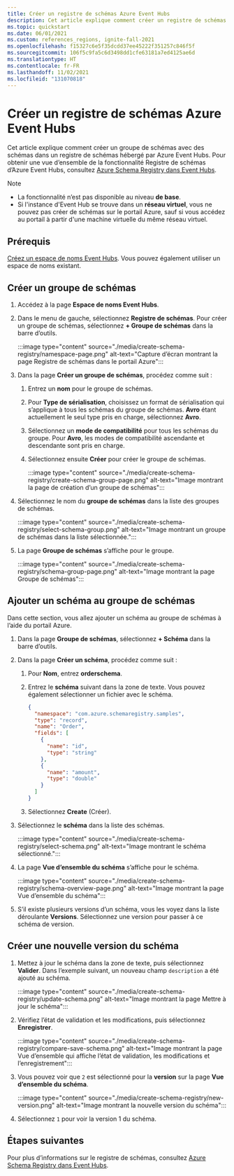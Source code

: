 ```yaml
---
title: Créer un registre de schémas Azure Event Hubs
description: Cet article explique comment créer un registre de schémas dans un espace de noms Azure Event Hubs.
ms.topic: quickstart
ms.date: 06/01/2021
ms.custom: references_regions, ignite-fall-2021
ms.openlocfilehash: f15327c6e5f35dcdd37ee45222f351257c846f5f
ms.sourcegitcommit: 106f5c9fa5c6d3498dd1cfe63181a7ed4125ae6d
ms.translationtype: HT
ms.contentlocale: fr-FR
ms.lasthandoff: 11/02/2021
ms.locfileid: "131070818"
---
```

# <a name="create-an-azure-event-hubs-schema-registry"></a>Créer un registre de schémas Azure Event Hubs
Cet article explique comment créer un groupe de schémas avec des schémas dans un registre de schémas hébergé par Azure Event Hubs. Pour obtenir une vue d’ensemble de la fonctionnalité Registre de schémas d’Azure Event Hubs, consultez [Azure Schema Registry dans Event Hubs](schema-registry-overview.md).

> [!NOTE]
> - La fonctionnalité n’est pas disponible au niveau **de base**.
> - Si l'instance d'Event Hub se trouve dans un **réseau virtuel**, vous ne pouvez pas créer de schémas sur le portail Azure, sauf si vous accédez au portail à partir d'une machine virtuelle du même réseau virtuel. 

## <a name="prerequisites"></a>Prérequis
[Créez un espace de noms Event Hubs](event-hubs-create.md#create-an-event-hubs-namespace). Vous pouvez également utiliser un espace de noms existant. 

## <a name="create-a-schema-group"></a>Créer un groupe de schémas
1. Accédez à la page **Espace de noms Event Hubs**. 
1. Dans le menu de gauche, sélectionnez **Registre de schémas**. Pour créer un groupe de schémas, sélectionnez **+ Groupe de schémas** dans la barre d’outils. 

    :::image type="content" source="./media/create-schema-registry/namespace-page.png" alt-text="Capture d’écran montrant la page Registre de schémas dans le portail Azure":::
1. Dans la page **Créer un groupe de schémas**, procédez comme suit :
    1. Entrez un **nom** pour le groupe de schémas.
    1. Pour **Type de sérialisation**, choisissez un format de sérialisation qui s’applique à tous les schémas du groupe de schémas. **Avro** étant actuellement le seul type pris en charge, sélectionnez **Avro**. 
    1. Sélectionnez un **mode de compatibilité** pour tous les schémas du groupe. Pour **Avro**, les modes de compatibilité ascendante et descendante sont pris en charge. 
    1. Sélectionnez ensuite **Créer** pour créer le groupe de schémas. 
    
        :::image type="content" source="./media/create-schema-registry/create-schema-group-page.png" alt-text="Image montrant la page de création d’un groupe de schémas":::
1. Sélectionnez le nom du **groupe de schémas** dans la liste des groupes de schémas.

    :::image type="content" source="./media/create-schema-registry/select-schema-group.png" alt-text="Image montrant un groupe de schémas dans la liste sélectionnée.":::    
1. La page **Groupe de schémas** s’affiche pour le groupe.

    :::image type="content" source="./media/create-schema-registry/schema-group-page.png" alt-text="Image montrant la page Groupe de schémas":::
    

## <a name="add-a-schema-to-the-schema-group"></a>Ajouter un schéma au groupe de schémas
Dans cette section, vous allez ajouter un schéma au groupe de schémas à l’aide du portail Azure. 

1. Dans la page **Groupe de schémas**, sélectionnez **+ Schéma** dans la barre d’outils. 
1. Dans la page **Créer un schéma**, procédez comme suit :
    1. Pour **Nom**, entrez **orderschema**.
    1. Entrez le **schéma** suivant dans la zone de texte. Vous pouvez également sélectionner un fichier avec le schéma.
    
        ```json
        {
          "namespace": "com.azure.schemaregistry.samples",
          "type": "record",
          "name": "Order",
          "fields": [
            {
              "name": "id",
              "type": "string"
            },
            {
              "name": "amount",
              "type": "double"
            }
          ]
        }
        ```
    1. Sélectionnez **Create** (Créer). 
1. Sélectionnez le **schéma** dans la liste des schémas. 

    :::image type="content" source="./media/create-schema-registry/select-schema.png" alt-text="Image montrant le schéma sélectionné.":::
1. La page **Vue d’ensemble du schéma** s’affiche pour le schéma. 

    :::image type="content" source="./media/create-schema-registry/schema-overview-page.png" alt-text="Image montrant la page Vue d’ensemble du schéma":::    
1. S’il existe plusieurs versions d’un schéma, vous les voyez dans la liste déroulante **Versions**. Sélectionnez une version pour passer à ce schéma de version. 

## <a name="create-a-new-version-of-schema"></a>Créer une nouvelle version du schéma

1. Mettez à jour le schéma dans la zone de texte, puis sélectionnez **Valider**. Dans l’exemple suivant, un nouveau champ `description` a été ajouté au schéma. 

    :::image type="content" source="./media/create-schema-registry/update-schema.png" alt-text="Image montrant la page Mettre à jour le schéma":::    
    
1. Vérifiez l’état de validation et les modifications, puis sélectionnez **Enregistrer**. 

    :::image type="content" source="./media/create-schema-registry/compare-save-schema.png" alt-text="Image montrant la page Vue d’ensemble qui affiche l’état de validation, les modifications et l’enregistrement":::     
1. Vous pouvez voir que `2` est sélectionné pour la **version** sur la page **Vue d’ensemble du schéma**. 

    :::image type="content" source="./media/create-schema-registry/new-version.png" alt-text="Image montrant la nouvelle version du schéma":::    
1. Sélectionnez `1` pour voir la version 1 du schéma. 


## <a name="next-steps"></a>Étapes suivantes
Pour plus d’informations sur le registre de schémas, consultez [Azure Schema Registry dans Event Hubs](schema-registry-overview.md).
